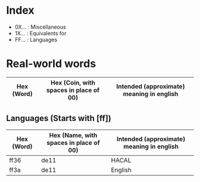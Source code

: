 # Index

* 0X... : Miscellaneous
* 1X... : Equivalents for 
* FF... : Languages

# Real-world words

Hex (Word) | Hex (Coin, with spaces in place of 00)  | Intended (approximate) meaning in english
---------- | --------------------------------------- | --------------------------------------------------------------------

## Languages (Starts with [ff])

Hex (Word) | Hex (Name, with spaces in place of 00)  | Intended (approximate) meaning in english
---------- | --------------------------------------- | --------------------------------------------------------------------
ff36       | de11                                    | HACAL
ff3a       | de11                                    | English
